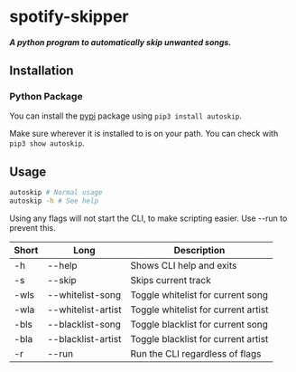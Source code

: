 # spotify-skipper
##### A python program to automatically skip unwanted songs.

## Installation

### Python Package

You can install the [pypi](https://pypi.org/project/autoskip/) package using `pip3 install autoskip`. 

Make sure wherever it is installed to is on your path. You can check with `pip3 show autoskip`.

## Usage

```bash
autoskip # Normal usage
autoskip -h # See help
```
Using any flags will not start the CLI, to make scripting easier. Use --run to prevent this.

|  Short |  Long             | Description                                                 | 
|--------|-------------------|-------------------------------------------------------------|
| -h     | --help            | Shows CLI help and exits                                    |
| -s     | --skip            | Skips current track                                         |
| -wls   | --whitelist-song  | Toggle whitelist for current song                           |
| -wla   | --whitelist-artist| Toggle whitelist for current artist                         |
| -bls   | --blacklist-song  | Toggle blacklist for current song                           |
| -bla   | --blacklist-artist| Toggle blacklist for current artist                         |
| -r     | --run             | Run the CLI regardless of flags                             |
